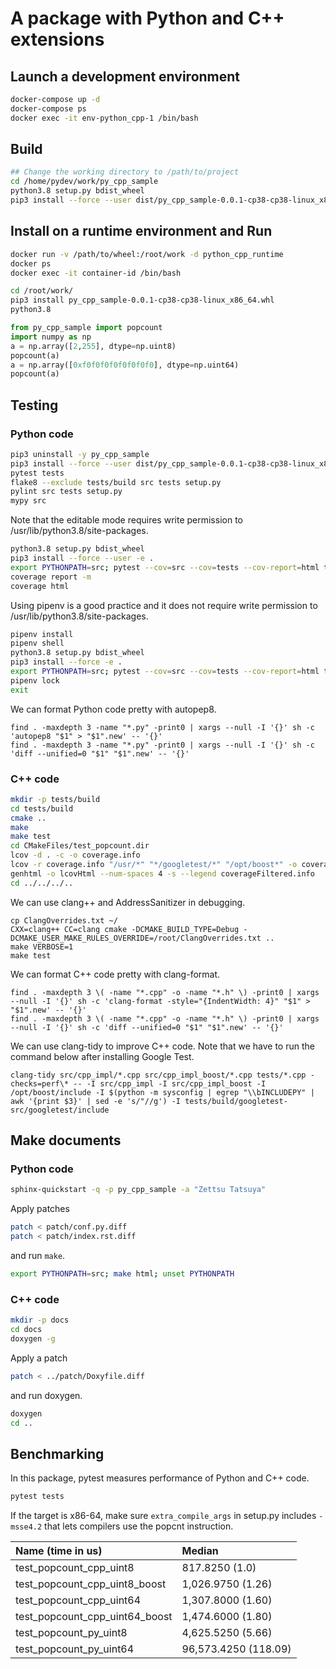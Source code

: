 # A package with Python and C++ extensions

## Launch a development environment

```bash
docker-compose up -d
docker-compose ps
docker exec -it env-python_cpp-1 /bin/bash
```

## Build

```bash
## Change the working directory to /path/to/project
cd /home/pydev/work/py_cpp_sample
python3.8 setup.py bdist_wheel
pip3 install --force --user dist/py_cpp_sample-0.0.1-cp38-cp38-linux_x86_64.whl
```

## Install on a runtime environment and Run

```bash
docker run -v /path/to/wheel:/root/work -d python_cpp_runtime
docker ps
docker exec -it container-id /bin/bash
```

```bash
cd /root/work/
pip3 install py_cpp_sample-0.0.1-cp38-cp38-linux_x86_64.whl
python3.8
```

```python
from py_cpp_sample import popcount
import numpy as np
a = np.array([2,255], dtype=np.uint8)
popcount(a)
a = np.array([0xf0f0f0f0f0f0f0f0], dtype=np.uint64)
popcount(a)
```

## Testing

### Python code

```bash
pip3 uninstall -y py_cpp_sample
pip3 install --force --user dist/py_cpp_sample-0.0.1-cp38-cp38-linux_x86_64.whl
pytest tests
flake8 --exclude tests/build src tests setup.py
pylint src tests setup.py
mypy src
```

Note that the editable mode requires write permission to /usr/lib/python3.8/site-packages.

```bash
python3.8 setup.py bdist_wheel
pip3 install --force --user -e .
export PYTHONPATH=src; pytest --cov=src --cov=tests --cov-report=html tests; unset PYTHONPATH
coverage report -m
coverage html
```

Using pipenv is a good practice and it does not require write permission to /usr/lib/python3.8/site-packages.

```bash
pipenv install
pipenv shell
python3.8 setup.py bdist_wheel
pip3 install --force -e .
export PYTHONPATH=src; pytest --cov=src --cov=tests --cov-report=html tests; unset PYTHONPATH
pipenv lock
exit
```

We can format Python code pretty with autopep8.

```
find . -maxdepth 3 -name "*.py" -print0 | xargs --null -I '{}' sh -c 'autopep8 "$1" > "$1".new' -- '{}'
find . -maxdepth 3 -name "*.py" -print0 | xargs --null -I '{}' sh -c 'diff --unified=0 "$1" "$1".new' -- '{}'
```

### C++ code

```bash
mkdir -p tests/build
cd tests/build
cmake ..
make
make test
cd CMakeFiles/test_popcount.dir
lcov -d . -c -o coverage.info
lcov -r coverage.info "/usr/*" "*/googletest/*" "/opt/boost*" -o coverageFiltered.info
genhtml -o lcovHtml --num-spaces 4 -s --legend coverageFiltered.info
cd ../../../..
```

We can use clang++ and AddressSanitizer in debugging.

```
cp ClangOverrides.txt ~/
CXX=clang++ CC=clang cmake -DCMAKE_BUILD_TYPE=Debug -DCMAKE_USER_MAKE_RULES_OVERRIDE=/root/ClangOverrides.txt ..
make VERBOSE=1
make test
```

We can format C++ code pretty with clang-format.

```
find . -maxdepth 3 \( -name "*.cpp" -o -name "*.h" \) -print0 | xargs --null -I '{}' sh -c 'clang-format -style="{IndentWidth: 4}" "$1" > "$1".new' -- '{}'
find . -maxdepth 3 \( -name "*.cpp" -o -name "*.h" \) -print0 | xargs --null -I '{}' sh -c 'diff --unified=0 "$1" "$1".new' -- '{}'
```

We can use clang-tidy to improve C++ code. Note that we have to run the command below after installing Google Test.

```
clang-tidy src/cpp_impl/*.cpp src/cpp_impl_boost/*.cpp tests/*.cpp -checks=perf\* -- -I src/cpp_impl -I src/cpp_impl_boost -I /opt/boost/include -I $(python -m sysconfig | egrep "\\bINCLUDEPY" | awk '{print $3}' | sed -e 's/"//g') -I tests/build/googletest-src/googletest/include
```

## Make documents

### Python code

```bash
sphinx-quickstart -q -p py_cpp_sample -a "Zettsu Tatsuya"
```

Apply patches

```bash
patch < patch/conf.py.diff
patch < patch/index.rst.diff
```

and run `make`.

```bash
export PYTHONPATH=src; make html; unset PYTHONPATH
```

### C++ code

```bash
mkdir -p docs
cd docs
doxygen -g
```

Apply a patch

```bash
patch < ../patch/Doxyfile.diff
```

and run doxygen.

```bash
doxygen
cd ..
```

## Benchmarking

In this package, pytest measures performance of Python and C++ code.

```python
pytest tests
```

If the target is x86-64, make sure `extra_compile_args` in setup.py includes `-msse4.2` that lets compilers use the popcnt instruction.

|Name (time in us)|Median|
|:------------------------|:-------------------------------|
|test_popcount_cpp_uint8|817.8250 (1.0)|
|test_popcount_cpp_uint8_boost|1,026.9750 (1.26)|
|test_popcount_cpp_uint64|1,307.8000 (1.60)|
|test_popcount_cpp_uint64_boost|1,474.6000 (1.80)|
|test_popcount_py_uint8|4,625.5250 (5.66)|
|test_popcount_py_uint64|96,573.4250 (118.09)|
